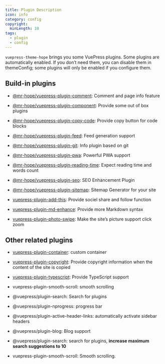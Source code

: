 ```yaml
---
title: Plugin Description
icon: info
category: config
copyright:
  minLength: 10
tags:
  - plugin
  - config
---
```


`vuepress-theme-hope` brings you some VuePress plugins. Some plugins are automatically enabled. If you don’t need them, you can disable them in themeConfig; some plugins will only be enabled if you configure them.

<!-- more -->

## Build-in plugins

- [@mr-hope/vuepress-plugin-comment][comment]: Comment and page info feature

- [@mr-hope/vuepress-plugin-component](../../guide/feature/component.md): Provide some out of box plugins

- [@mr-hope/vuepress-plugin-copy-code][copy-code]: Provide copy button for code blocks

- [@mr-hope/vuepress-plugin-feed][feed]: Feed generation support

- [@mr-hope/vuepress-plugin-git][git]: Info plugin based on git

- [@mr-hope/vuepress-plugin-pwa][pwa]: Powerful PWA support

- [@mr-hope/vuepress-plugin-reading-time][reading-time]: Expect reading time and words count

- [@mr-hope/vuepress-plugin-seo][seo]: SEO Enhancement Plugin

- [@mr-hope/vuepress-plugin-sitemap][sitemap]: Sitemap Generator for your site

- [vuepress-plugin-add-this][add-this]: Provide sociel share and follow function

- [vuepress-plugin-md-enhance][md-enhance]: Provide more Markdown syntax

- [vuepress-plugin-photo-swipe][photo-swipe]: Make the site’s picture support click zoom

## Other related plugins

- [vuepress-plugin-container](container.md): custom container

- [vuepress-plugin-copyright](copyright.md): Provide copyright information when the content of the site is copied

- [vuepress-plugin-typescript](../../guide/feature/typescript.md): Provide TypeScript support

- vuepress-plugin-smooth-scroll: smooth scrolling

- @vuepress/plugin-search: Search for plugins

- @vuepress/plugin-nprogress: progress bar

- @vuepress/plugin-active-header-links: automatically activate sidebar headers

- @vuepress/plugin-blog: Blog support

- @vuepress/plugin-search: search for plugins, **increase maximum search suggestions to 10**

- vuepress-plugin-smooth-scroll: Smooth scrolling.

[add-this]: https://vuepress-theme-hope.github.io/add-this/
[comment]: https://vuepress-theme-hope.github.io/comment/
[copy-code]: https://vuepress-theme-hope.github.io/copy-code/
[feed]: https://vuepress-theme-hope.github.io/feed/
[git]: https://vuepress-theme-hope.github.io/git/
[md-enhance]: https://vuepress-theme-hope.github.io/md-enhance/
[photo-swipe]: https://vuepress-theme-hope.github.io/photo-swipe/
[pwa]: https://vuepress-theme-hope.github.io/pwa/
[reading-time]: https://vuepress-theme-hope.github.io/reading-time/
[seo]: https://vuepress-theme-hope.github.io/seo/
[sitemap]: https://vuepress-theme-hope.github.io/sitemap/
